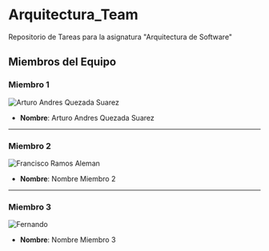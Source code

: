 # Arquitectura_Team
Repositorio de Tareas para la asignatura "Arquitectura de Software"

## Miembros del Equipo

### Miembro 1

![Arturo Andres Quezada Suarez](URL_FOTO_MIEMBRO_1)

- **Nombre**: Arturo Andres Quezada Suarez

---

### Miembro 2

![Francisco Ramos Aleman](URL_FOTO_MIEMBRO_2)

- **Nombre**: Nombre Miembro 2

---

### Miembro 3

![Fernando](URL_FOTO_MIEMBRO_3)

- **Nombre**: Nombre Miembro 3

